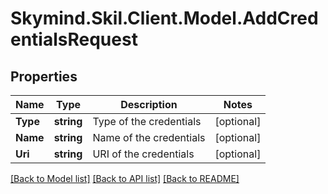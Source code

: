 
# Skymind.Skil.Client.Model.AddCredentialsRequest

## Properties

Name | Type | Description | Notes
------------ | ------------- | ------------- | -------------
**Type** | **string** | Type of the credentials | [optional] 
**Name** | **string** | Name of the credentials | [optional] 
**Uri** | **string** | URI of the credentials | [optional] 

[[Back to Model list]](../README.md#documentation-for-models)
[[Back to API list]](../README.md#documentation-for-api-endpoints)
[[Back to README]](../README.md)

